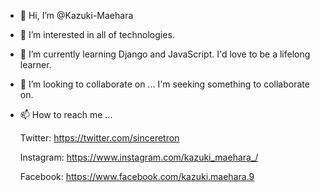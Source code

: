 - 👋 Hi, I’m @Kazuki-Maehara
- 👀 I’m interested in all of technologies.
- 🌱 I’m currently learning Django and JavaScript. I'd love to be a lifelong learner.
- 💞️ I’m looking to collaborate on ... I'm seeking something to collaborate on.
- 📫 How to reach me ...

  Twitter: https://twitter.com/sinceretron
  
  Instagram: https://www.instagram.com/kazuki_maehara_/
  
  Facebook: https://www.facebook.com/kazuki.maehara.9
  
 
<!---
Kazuki-Maehara/Kazuki-Maehara is a ✨ special ✨ repository because its `README.md` (this file) appears on your GitHub profile.
You can click the Preview link to take a look at your changes.
--->
